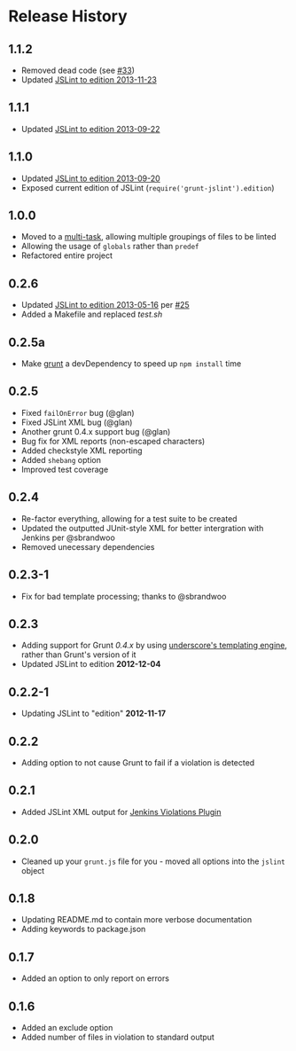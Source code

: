 # Release History

## 1.1.2

- Removed dead code (see [#33](https://github.com/stephenmathieson/grunt-jslint/issues/33))
- Updated [JSLint to edition 2013-11-23](https://github.com/douglascrockford/JSLint/commit/bd6da6b0eb808cf9c2813d8952591898d8f580b6)


## 1.1.1

- Updated [JSLint to edition 2013-09-22](https://github.com/douglascrockford/JSLint/commit/256cf8decf04e7dc9012176d81c90b7128fcd30d)

## 1.1.0

- Updated [JSLint to edition 2013-09-20](https://github.com/douglascrockford/JSLint/commit/502f26ba1f2172ba9b412797ad88b5d709c123f9)
- Exposed current edition of JSLint (`require('grunt-jslint').edition`)

## 1.0.0

- Moved to a [multi-task](http://gruntjs.com/creating-tasks#multi-tasks), allowing multiple groupings of files to be linted
- Allowing the usage of `globals` rather than `predef`
- Refactored entire project

## 0.2.6

- Updated [JSLint to edition 2013-05-16](https://github.com/douglascrockford/JSLint/commit/1d8c1f8f7410b505ccbb039a74025cd75a926ce3) per [#25](https://github.com/stephenmathieson/grunt-jslint/issues/25)
- Added a Makefile and replaced *test.sh*

## 0.2.5a

- Make [grunt](http://gruntjs.com/) a devDependency to speed up `npm install` time

## 0.2.5

- Fixed `failOnError` bug (@glan)
- Fixed JSLint XML bug (@glan)
- Another grunt 0.4.x support bug (@glan)
- Bug fix for XML reports (non-escaped characters)
- Added checkstyle XML reporting
- Added `shebang` option
- Improved test coverage

## 0.2.4

- Re-factor everything, allowing for a test suite to be created
- Updated the outputted JUnit-style XML for better intergration with Jenkins per @sbrandwoo
- Removed unecessary dependencies

## 0.2.3-1

- Fix for bad template processing; thanks to @sbrandwoo

## 0.2.3

- Adding support for Grunt *0.4.x* by using [underscore's templating engine](http://underscorejs.org/#template), rather than Grunt's version of it
- Updated JSLint to edition **2012-12-04**

## 0.2.2-1

- Updating JSLint to "edition" **2012-11-17**

## 0.2.2

- Adding option to not cause Grunt to fail if a violation is detected

## 0.2.1

- Added JSLint XML output for [Jenkins Violations Plugin](https://github.com/jenkinsci/violations-plugin)

## 0.2.0

- Cleaned up your `grunt.js` file for you - moved all options into the `jslint` object

## 0.1.8

- Updating README.md to contain more verbose documentation
- Adding keywords to package.json

## 0.1.7

- Added an option to only report on errors

## 0.1.6

- Added an exclude option
- Added number of files in violation to standard output